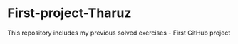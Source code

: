 # First-project-Tharuz
This repository includes my previous solved exercises - First GitHub project 
